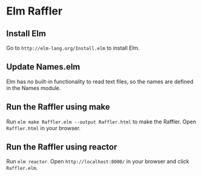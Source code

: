 Elm Raffler
===========

Install Elm
-----------

Go to ``http://elm-lang.org/Install.elm`` to install Elm.

Update Names.elm
----------------

Elm has no built-in functionality to read text files, so the names are defined in the Names module.

Run the Raffler using make
--------------------------

Run ``elm make Raffler.elm --output Raffler.html`` to make the Raffler. Open ``Raffler.html`` in your browser.

Run the Raffler using reactor
-----------------------------

Run ``elm reactor``. Open ``http://localhost:8000/`` in your browser and click ``Raffler.elm``.

